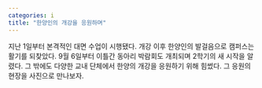 ```yaml
---
categories: i
title: "한양인의 개강을 응원하며"
---
```

지난 1일부터 본격적인 대면 수업이 시행됐다. 개강 이후 한양인의 발걸음으로 캠퍼스는 활기를 되찾았다. 9월 6일부터 이틀간 동아리 박람회도 개최되며 2학기의 새 시작을 알렸다. 그 밖에도 다양한 교내 단체에서 한양의 개강을 응원하기 위해 힘썼다. 그 응원의 현장을 사진으로 만나보자.